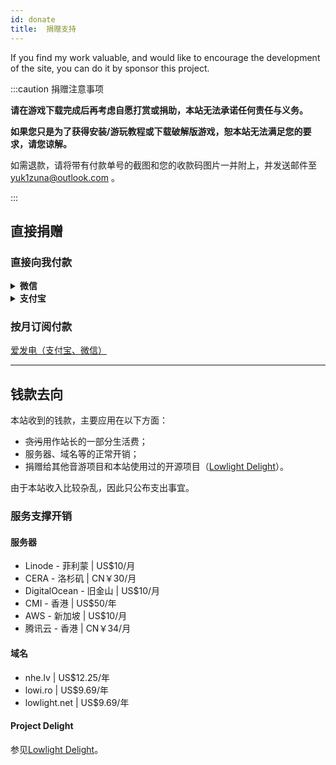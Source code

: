 ```yaml
---
id: donate
title:  捐赠支持
---
```


If you find my work valuable, and would like to encourage the development of the site, you can do it by sponsor this project.

:::caution 捐赠注意事项

**请在游戏下载完成后再考虑自愿打赏或捐助，本站无法承诺任何责任与义务。**

**如果您只是为了获得安装/游玩教程或下载破解版游戏，恕本站无法满足您的要求，请您谅解。**

如需退款，请将带有付款单号的截图和您的收款码图片一并附上，并发送邮件至 yuk1zuna@outlook.com 。

:::

## 直接捐赠

### 直接向我付款

<details>
<summary><b>微信</b></summary>

![mm_facetoface_collect_qrcode_1643810148603](https://s2.loli.net/2022/02/02/MCjSRDBY8bndmvW.png)

</details>

<details>
<summary><b>支付宝</b></summary>

![1643810141700](https://s2.loli.net/2022/02/02/a5MBeXhLJyxz6tm.jpg)

</details>

### 按月订阅付款

[爱发电（支付宝、微信）](https://afdian.net/@toyamaworks) 

-----

## 钱款去向

本站收到的钱款，主要应用在以下方面：

- ~~贪污~~用作站长的一部分生活费；
- 服务器、域名等的正常开销；
- 捐赠给其他音游项目和本站使用过的开源项目（[Lowlight Delight](../blog/2021/10/30/about-delight)）。

由于本站收入比较杂乱，因此只公布支出事宜。

### 服务支撑开销

#### 服务器

- Linode - 菲利蒙 | US$10/月
- CERA - 洛杉矶 | CN￥30/月
- DigitalOcean - 旧金山 | US$10/月
- CMI - 香港 | US$50/年
- AWS - 新加坡 | US$10/月
- 腾讯云 - 香港 | CN￥34/月

#### 域名

- nhe.lv | US$12.25/年
- lowi.ro | US$9.69/年
- lowlight.net | US$9.69/年

#### Project Delight

参见[Lowlight Delight](../blog/2021/10/30/about-delight)。
